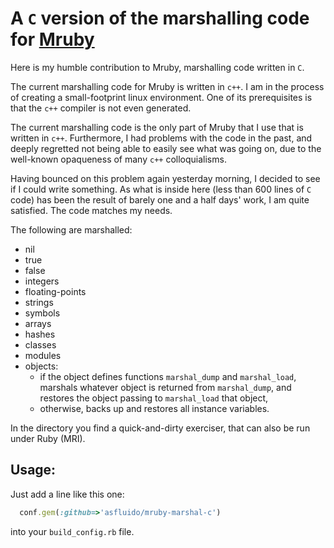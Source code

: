 # A `C` version of the marshalling code for [Mruby](http://mruby.org/)

Here is my humble contribution to Mruby, marshalling code written in `C`.

The current marshalling code for Mruby is written in `c++`. I am in
the process of creating a small-footprint linux environment. One of
its prerequisites is that the `c++` compiler is not even generated.

The current marshalling code is the only part of Mruby that I use that
is written in `c++`. Furthermore, I had problems with the code in the
past, and deeply regretted not being able to easily see what was going
on, due to the well-known opaqueness of many `c++` colloquialisms.

Having bounced on this problem again yesterday morning, I decided to
see if I could write something. As what is inside here (less than 600
lines of `C` code) has been the result of barely one and a half days'
work, I am quite satisfied. The code matches my needs.

The following are marshalled:

* nil
* true
* false
* integers
* floating-points
* strings
* symbols
* arrays
* hashes
* classes
* modules
* objects:
	* if the object defines functions `marshal_dump` and
      `marshal_load`, marshals whatever object is returned from
      `marshal_dump`, and restores the object passing to
      `marshal_load` that object,
	* otherwise, backs up and restores all instance variables.

In the directory you find a quick-and-dirty exerciser, that can also
be run under Ruby (MRI).

## Usage:

Just add a line like this one:

```ruby
  conf.gem(:github=>'asfluido/mruby-marshal-c')
```

into your `build_config.rb` file.

